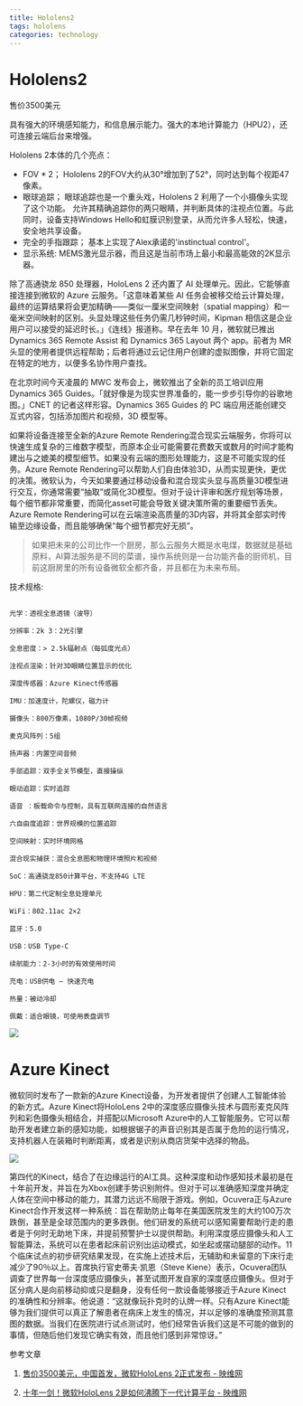 ```yaml
---
title: Hololens2
tags: hololens
categories: technology
---
```


# Hololens2

售价3500美元

具有强大的环境感知能力，和信息展示能力。强大的本地计算能力（HPU2），还可连接云端后台来增强。

Hololens 2本体的几个亮点：
- FOV * 2；  Hololens 2的FOV大约从30°增加到了52°，同时达到每个视距47像素。
- 眼球追踪； 眼球追踪也是一个重头戏，Hololens 2 利用了一个小摄像头实现了这个功能。
允许其精确追踪你的两只眼睛，并判断具体的注视点位置。与此同时，设备支持Windows Hello和虹膜识别登录，从而允许多人轻松，快速，安全地共享设备。
- 完全的手指跟踪； 基本上实现了Alex承诺的'instinctual control'。
- 显示系统: MEMS激光显示器，而且这是当前市场上最小和最高能效的2K显示器。

除了高通骁龙 850 处理器，HoloLens 2 还内置了 AI 处理单元。因此，它能够直接连接到微软的 Azure 云服务。「这意味着某些 AI 任务会被移交给云计算处理，最终的运算结果将会更加精确——类似一厘米空间映射（spatial mapping）和一毫米空间映射的区别。头显处理这些任务仍需几秒钟时间，Kipman 相信这是企业用户可以接受的延迟时长。」《连线》报道称。早在去年 10 月，微软就已推出 Dynamics 365 Remote Assist 和 Dynamics 365 Layout 两个 app。前者为 MR 头显的使用者提供远程帮助；后者将通过云记住用户创建的虚拟图像，并将它固定在特定的地方，以便多名协作用户查找。

在北京时间今天凌晨的 MWC 发布会上，微软推出了全新的员工培训应用 Dynamics 365 Guides。「就好像是为现实世界准备的，能一步步引导你的谷歌地图。」CNET 的记者这样形容。Dynamics 365 Guides 的 PC 端应用还能创建交互式内容，包括添加图片和视频，3D 模型等。

如果将设备连接至全新的Azure Remote Rendering混合现实云端服务，你将可以快速生成复杂的三维数字模型，而原本企业可能需要花费数天或数月的时间才能构建出与之媲美的模型细节。如果没有云端的图形处理能力，这是不可能实现的任务。Azure Remote Rendering可以帮助人们自由体验3D，从而实现更快，更优的决策。微软认为，今天如果要通过移动设备和混合现实头显与高质量3D模型进行交互，你通常需要“抽取”或简化3D模型。但对于设计评审和医疗规划等场景，每个细节都非常重要，而简化asset可能会导致关键决策所需的重要细节丢失。Azure Remote Rendering可以在云端渲染高质量的3D内容，并将其全部实时传输至边缘设备，而且能够确保“每个细节都完好无损”。

> 如果把未来的公司比作一个厨房，那么云服务大概是水电煤，数据就是基础原料，AI算法服务是不同的菜谱，操作系统则是一台功能齐备的厨师机，目前这厨房里的所有设备微软全都齐备，并且都在为未来布局。

技术规格:
```

光学：透视全息透镜（波导）

分辨率：2k 3：2光引擎

全息密度：> 2.5k辐射点（每弧度光点）

注视点渲染：针对3D眼睛位置显示的优化

深度传感器：Azure Kinect传感器

IMU：加速度计，陀螺仪，磁力计

摄像头：800万像素，1080P/30帧视频

麦克风阵列：5组

扬声器：内置空间音频

手部追踪：双手全关节模型，直接操纵

眼动追踪：实时追踪

语音 ：板载命令与控制，具有互联网连接的自然语言

六自由度追踪：世界规模的位置追踪

空间映射：实时环境网格

混合现实捕获：混合全息图和物理环境照片和视频

SoC：高通骁龙850计算平台，不支持4G LTE

HPU：第二代定制全息处理单元

WiFi：802.11ac 2×2

蓝牙：5.0

USB：USB Type-C

续航能力：2-3小时的有效使用时间

充电：USB供电 – 快速充电

热量：被动冷却

佩戴：适合眼镜，可使用表盘调节
```

![](https://cdn.yivian.com/wp-content/uploads/2019/02/cbbf5bbe94ecece41f61acfdb246d2b9.jpg)


#  Azure Kinect
微软同时发布了一款新的Azure Kinect设备，为开发者提供了创建人工智能体验的新方式。Azure Kinect将HoloLens 2中的深度感应摄像头技术与圆形麦克风阵列和彩色摄像头相结合，并搭配以Microsoft Azure中的人工智能服务。它可以帮助开发者建立新的感知功能，如根据锯子的声音识别其是否属于危险的运行情况，支持机器人在装箱时判断距离，或者是识别从商店货架中选择的物品。

![](https://pic3.zhimg.com/80/v2-46b5d734136d099176cff8c55d3eda7e_hd.jpg)


第四代的Kinect，结合了在边缘运行的AI工具。这种深度和动作感知技术最初是在十年前开发，并旨在为Xbox创建手势识别附件。但对于可以准确感知深度并确定人体在空间中移动的能力，其潜力远远不局限于游戏。例如，Ocuvera正与Azure Kinect合作开发这样一种系统：旨在帮助防止每年在美国医院发生的大约100万次跌倒，甚至是全球范围内的更多跌倒。他们研发的系统可以感知需要帮助行走的患者是于何时无助地下床，并提前预警护士以提供帮助。利用深度感应摄像头和人工智能算法，系统可以在患者起床前识别出运动模式，如坐起或摆动腿部的动作。11个临床试点的初步研究结果发现，在实施上述技术后，无辅助和未留意的下床行走减少了90％以上。首席执行官史蒂夫·凯恩（Steve Kiene）表示，Ocuvera团队调查了世界每一台深度感应摄像头，甚至试图开发自家的深度感应摄像头。但对于区分病人是向前移动抑或只是翻身，没有任何一款设备能够接近于Azure Kinect的准确性和分辨率。他说道：“这就像玩扑克时的认牌一样。只有Azure Kinect能够为我们提供可以真正了解患者在病床上发生的情况，并以足够的准确度预测其意图的数据。当我们在医院进行试点测试时，他们经常告诉我们这是不可能的做到的事情，但随后他们发现它确实有效，而且他们感到非常惊讶。”


参考文章
1. [售价3500美元，中国首发，微软HoloLens 2正式发布 - 映维网](https://link.zhihu.com/?target=https%3A//yivian.com/news/57176.html)

2. [十年一剑！微软HoloLens 2是如何沸腾下一代计算平台 - 映维网](https://link.zhihu.com/?target=https%3A//yivian.com/news/57215.html)





